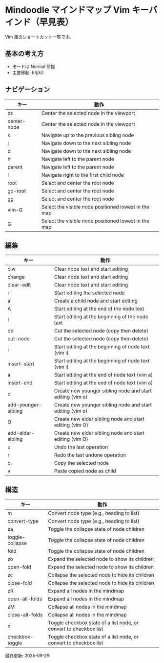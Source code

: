 # Mindoodle マインドマップ Vim キーバインド（早見表）

Vim 風のショートカット一覧です。

## 基本の考え方

- モードは Normal 前提
- 主要移動: h/j/k/l

## ナビゲーション

| キー | 動作 |
|---|---|
| zz | Center the selected node in the viewport |
| center-node | Center the selected node in the viewport |
| k | Navigate up to the previous sibling node |
| j | Navigate down to the next sibling node |
| d | Navigate down to the next sibling node |
| h | Navigate left to the parent node |
| parent | Navigate left to the parent node |
| l | Navigate right to the first child node |
| root | Select and center the root node |
| go-root | Select and center the root node |
| gg | Select and center the root node |
| vim-G | Select the visible node positioned lowest in the map |
| G | Select the visible node positioned lowest in the map |

## 編集

| キー | 動作 |
|---|---|
| ciw | Clear node text and start editing |
| change | Clear node text and start editing |
| clear-edit | Clear node text and start editing |
| i | Start editing the selected node |
| a | Create a child node and start editing |
| A | Start editing at the end of the node text |
| I | Start editing at the beginning of the node text |
| dd | Cut the selected node (copy then delete) |
| cut-node | Cut the selected node (copy then delete) |
| i | Start editing at the beginning of node text (vim i) |
| insert-start | Start editing at the beginning of node text (vim i) |
| a | Start editing at the end of node text (vim a) |
| insert-end | Start editing at the end of node text (vim a) |
| o | Create new younger sibling node and start editing (vim o) |
| add-younger-sibling | Create new younger sibling node and start editing (vim o) |
| O | Create new elder sibling node and start editing (vim O) |
| add-elder-sibling | Create new elder sibling node and start editing (vim O) |
| u | Undo the last operation |
| r | Redo the last undone operation |
| c | Copy the selected node |
| v | Paste copied node as child |

## 構造

| キー | 動作 |
|---|---|
| m | Convert node type (e.g., heading to list) |
| convert-type | Convert node type (e.g., heading to list) |
| za | Toggle the collapse state of node children |
| toggle-collapse | Toggle the collapse state of node children |
| fold | Toggle the collapse state of node children |
| zo | Expand the selected node to show its children |
| open-fold | Expand the selected node to show its children |
| zc | Collapse the selected node to hide its children |
| close-fold | Collapse the selected node to hide its children |
| zR | Expand all nodes in the mindmap |
| open-all-folds | Expand all nodes in the mindmap |
| zM | Collapse all nodes in the mindmap |
| close-all-folds | Collapse all nodes in the mindmap |
| x | Toggle checkbox state of a list node, or convert to checkbox list |
| checkbox-toggle | Toggle checkbox state of a list node, or convert to checkbox list |



最終更新: 2025-09-29
